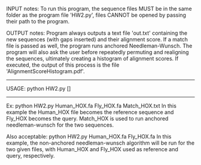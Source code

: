 INPUT notes:
To run this program, the sequence files MUST be in the same folder as the program file 'HW2.py', files CANNOT be opened by passing their path to the program.

OUTPUT notes:
Program always outputs a text file 'out.txt' containing the new sequences (with gaps inserted) and their alignment score. If a match file is passed as well, the program runs anchored Needleman-Wunsch. The program will also ask the user before repeatedly permuting and realigning the sequences, ultimately creating a histogram of alignment scores. If executed, the output of this process is the file 'AlignmentScoreHistogram.pdf'.

***********************************************************************************
USAGE:
python HW2.py <name of reference FASTA file> <query FASTA file> [<match txt file>]
***********************************************************************************

Ex: python HW2.py Human_HOX.fa Fly_HOX.fa Match_HOX.txt
In this example the Human_HOX file becomes the reference sequence and Fly_HOX becomes the query. Match_HOX is used to run anchored needleman-wunsch for the two sequences.

Also acceptable: python HW2.py Human_HOX.fa Fly_HOX.fa
In this example, the non-anchored needleman-wunsch algorithm will be run for the two given files, with Human_HOX and Fly_HOX used as reference and query, respectively.